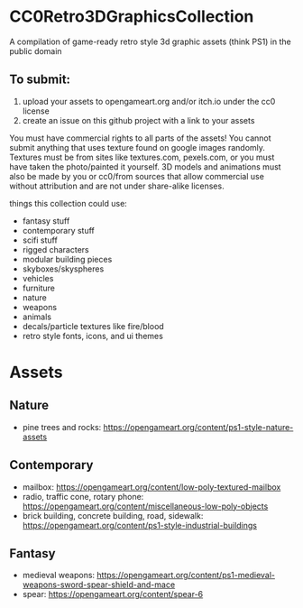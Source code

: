 # CC0Retro3DGraphicsCollection
A compilation of game-ready retro style 3d graphic assets (think PS1) in the public domain


## To submit:
1. upload your assets to opengameart.org and/or itch.io under the cc0 license
2. create an issue on this github project with a link to your assets

You must have commercial rights to all parts of the assets! You cannot submit anything that uses texture found on google images randomly. Textures must be from sites like textures.com, pexels.com, or you must have taken the photo/painted it yourself. 3D models and animations must also be made by you or cc0/from sources that allow commercial use without attribution and are not under share-alike licenses.

things this collection could use:
* fantasy stuff
* contemporary stuff
* scifi stuff
* rigged characters
* modular building pieces
* skyboxes/skyspheres
* vehicles
* furniture
* nature
* weapons
* animals
* decals/particle textures like fire/blood
* retro style fonts, icons, and ui themes

# Assets

## Nature
* pine trees and rocks: https://opengameart.org/content/ps1-style-nature-assets

## Contemporary
* mailbox: https://opengameart.org/content/low-poly-textured-mailbox
* radio, traffic cone, rotary phone: https://opengameart.org/content/miscellaneous-low-poly-objects
* brick building, concrete building, road, sidewalk: https://opengameart.org/content/ps1-style-industrial-buildings

## Fantasy
* medieval weapons: https://opengameart.org/content/ps1-medieval-weapons-sword-spear-shield-and-mace
* spear: https://opengameart.org/content/spear-6

